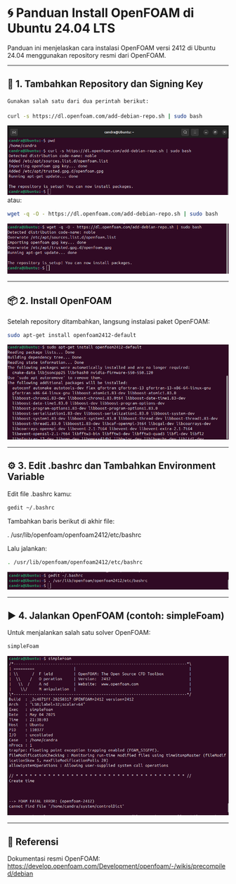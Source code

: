 
# 🌀 Panduan Install OpenFOAM di Ubuntu 24.04 LTS

Panduan ini menjelaskan cara instalasi OpenFOAM versi 2412 di Ubuntu 24.04 menggunakan repository resmi dari OpenFOAM.

---

## 🔑 1. Tambahkan Repository dan Signing Key
```bash
Gunakan salah satu dari dua perintah berikut:

curl -s https://dl.openfoam.com/add-debian-repo.sh | sudo bash
```
![Tambah Repo](images/OpenFOAM1.png)
atau:
```bash
wget -q -O - https://dl.openfoam.com/add-debian-repo.sh | sudo bash
```

![Tambah Repo](images/OpenFOAM2.png)

---

## 📦 2. Install OpenFOAM

Setelah repository ditambahkan, langsung instalasi paket OpenFOAM:
```bash
sudo apt-get install openfoam2412-default
```
![Install OpenFOAM](images/OpenFOAM3.png)

---

## ⚙️ 3. Edit .bashrc dan Tambahkan Environment Variable

Edit file .bashrc kamu:
```bash
gedit ~/.bashrc
```
Tambahkan baris berikut di akhir file:

. /usr/lib/openfoam/openfoam2412/etc/bashrc

Lalu jalankan:
```bash
. /usr/lib/openfoam/openfoam2412/etc/bashrc
```
![Edit bashrc](images/OpenFOAM4.png)

---

## ▶️ 4. Jalankan OpenFOAM (contoh: simpleFoam)

Untuk menjalankan salah satu solver OpenFOAM:
```bash
simpleFoam
```
![simpleFoam](images/OpenFOAM5.png)

---

## 🔗 Referensi

Dokumentasi resmi OpenFOAM:  
https://develop.openfoam.com/Development/openfoam/-/wikis/precompiled/debian
